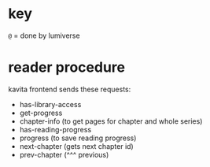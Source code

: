 # key
`@` = done by lumiverse

# reader procedure
kavita frontend sends these requests:
- has-library-access
- get-progress
- chapter-info (to get pages for chapter and whole series)
- has-reading-progress
- progress (to save reading progress)
- next-chapter (gets next chapter id)
- prev-chapter (^^^ previous)
